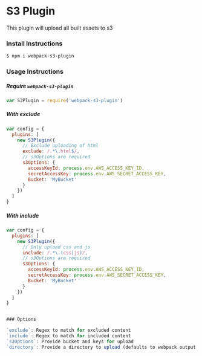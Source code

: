 S3 Plugin
===

This plugin will upload all built assets to s3


### Install Instructions

```bash
$ npm i webpack-s3-plugin
```

### Usage Instructions

##### Require `webpack-s3-plugin`
```javascript
var S3Plugin = require('webpack-s3-plugin')
```

##### With exclude
```javascript
var config = {
  plugins: [
    new S3Plugin({
      // Exclude uploading of html
      exclude: /.*\.html$/,
      // s3Options are required
      s3Options: {
        accessKeyId: process.env.AWS_ACCESS_KEY_ID,
        secretAccessKey: process.env.AWS_SECRET_ACCESS_KEY,
        Bucket: 'MyBucket'
      }  
    })
  ]
}
```

##### With include
```javascript
var config = {
  plugins: [
    new S3Plugin({
      // Only upload css and js
      include: /.*\.(css|js)/,
      // s3Options are required
      s3Options: {
        accessKeyId: process.env.AWS_ACCESS_KEY_ID,
        secretAccessKey: process.env.AWS_SECRET_ACCESS_KEY,
        Bucket: 'MyBucket'
      }  
    })
  ]
}


### Options

`exclude`: Regex to match for excluded content
`include`: Regex to match for included content
`s3Options`: Provide bucket and keys for upload
`directory`: Provide a directory to upload (defaults to webpack output directory)
